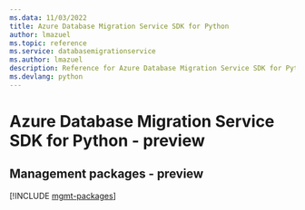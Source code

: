 ```yaml
---
ms.data: 11/03/2022
title: Azure Database Migration Service SDK for Python
author: lmazuel
ms.topic: reference
ms.service: databasemigrationservice
ms.author: lmazuel
description: Reference for Azure Database Migration Service SDK for Python
ms.devlang: python
---
```

# Azure Database Migration Service SDK for Python - preview

## Management packages - preview
[!INCLUDE [mgmt-packages](database-migration-service-mgmt-index.md)]
